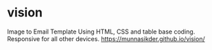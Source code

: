 # vision
Image to Email Template
Using HTML, CSS and table base coding. Responsive for all other devices.
https://munnasikder.github.io/vision/
